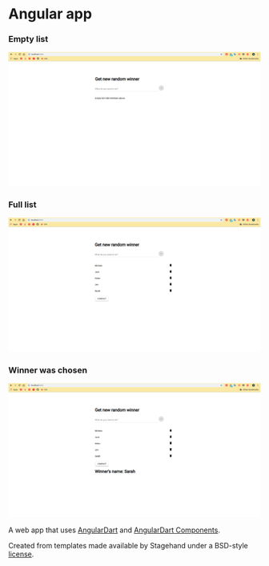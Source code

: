 # Angular app

### Empty list
![alt text][empty_list]

### Full list
![alt text][full_list]

### Winner was chosen
![alt text][winner_selected]


A web app that uses [AngularDart](https://webdev.dartlang.org/angular) and
[AngularDart Components](https://webdev.dartlang.org/components).

Created from templates made available by Stagehand under a BSD-style
[license](https://github.com/dart-lang/stagehand/blob/master/LICENSE).

[empty_list]: https://github.com/zeienko-vitalii/angular-app/blob/master/imgs/empty_list.png "Empty List"

[full_list]: https://github.com/zeienko-vitalii/angular-app/blob/master/imgs/full_list.png "Full List"

[winner_selected]: https://github.com/zeienko-vitalii/angular-app/blob/master/imgs/winner_selected.png "Winner was chosen"